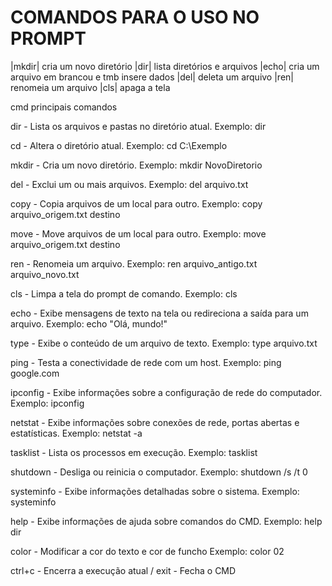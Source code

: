 # COMANDOS PARA O USO NO PROMPT 
|mkdir| cria um novo diretório
|dir| lista diretórios e arquivos
|echo| cria um arquivo em brancou e tmb insere dados
|del| deleta um arquivo
|ren| renomeia um arquivo
|cls| apaga a tela

cmd principais comandos

dir - Lista os arquivos e pastas no diretório atual.
Exemplo: dir

cd - Altera o diretório atual.
Exemplo: cd C:\Exemplo

mkdir - Cria um novo diretório.
Exemplo: mkdir NovoDiretorio

del - Exclui um ou mais arquivos.
Exemplo: del arquivo.txt

copy - Copia arquivos de um local para outro.
Exemplo: copy arquivo_origem.txt destino

move - Move arquivos de um local para outro.
Exemplo: move arquivo_origem.txt destino

ren - Renomeia um arquivo.
Exemplo: ren arquivo_antigo.txt arquivo_novo.txt

cls - Limpa a tela do prompt de comando.
Exemplo: cls

echo - Exibe mensagens de texto na tela ou redireciona a saída para um arquivo.
Exemplo: echo "Olá, mundo!"

type - Exibe o conteúdo de um arquivo de texto.
Exemplo: type arquivo.txt

ping - Testa a conectividade de rede com um host.
Exemplo: ping google.com

ipconfig - Exibe informações sobre a configuração de rede do computador.
Exemplo: ipconfig

netstat - Exibe informações sobre conexões de rede, portas abertas e
estatísticas.
Exemplo: netstat -a

tasklist - Lista os processos em execução.
Exemplo: tasklist

shutdown - Desliga ou reinicia o computador.
Exemplo: shutdown /s /t 0

systeminfo - Exibe informações detalhadas sobre o sistema.
Exemplo: systeminfo

help - Exibe informações de ajuda sobre comandos do CMD.
Exemplo: help dir

color - Modificar a cor do texto e cor de funcho
Exemplo: color 02

ctrl+c - Encerra a execução atual / exit - Fecha o CMD





